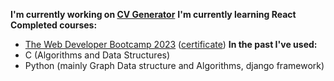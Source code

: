 **I'm currently working on [CV Generator][cv_generator]**
**I'm currently learning React**
**Completed courses:** 
- [The Web Developer Bootcamp 2023][webDevBootcamp2023] ([certificate][webDevBootcamp2023Certificate])
**In the past I've used:**
- C (Algorithms and Data Structures)
- Python (mainly Graph Data structure and Algorithms, django framework)

[cv_generator]: https://github.com/MgK720/CV_generator
[webDevBootcamp2023]: https://www.udemy.com/course/the-web-developer-bootcamp/
[webDevBootcamp2023Certificate]: https://www.udemy.com/certificate/UC-5eaacae8-3445-45c0-8ece-3dae751b9c15/

